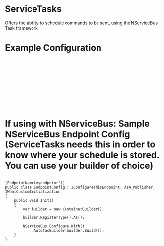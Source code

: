 ServiceTasks
================

Offers the ability to schedule commands to be sent, using the NServiceBus Task framework


Example Configuration
================
<pre><code>
<configSections>
  <section name="TaskSchedule" type="ServiceTasks.Schedule.Storage.TaskScheduleConfiguration, ServiceTasks"/>
</configSections>

<TaskSchedule>
  <Tasks>
    <add name="Command Example" interval="10"
         messageType="Messages.Commands.MyCommand, Messages.Commands, Version=1.0.0.0, Culture=neutral, PublicKeyToken=null"/>
  </Tasks>
</TaskSchedule>
</code></pre>

If using with NServiceBus: Sample NServiceBus Endpoint Config (ServiceTasks needs this in order to know where your schedule is stored. You can use your builder of choice)
================
<pre><code>
[EndpointName(myendpoint")]
public class EndpointConfig : IConfigureThisEndpoint, AsA_Publisher, IWantCustomInitialization
{
    public void Init()
    {
        var builder = new ContainerBuilder();

        builder.RegisterType<ConfigStorage>().As<ITaskScheduleStorage>();

        NServiceBus.Configure.With()
            .AutofacBuilder(builder.Build());
	}
}
</code></pre>